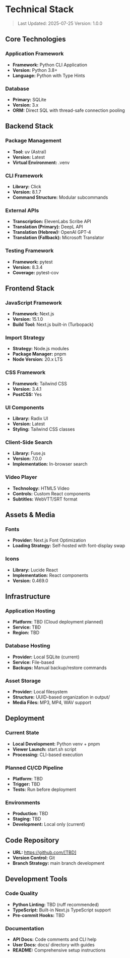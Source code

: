 # Technical Stack

> Last Updated: 2025-07-25
> Version: 1.0.0

## Core Technologies

### Application Framework
- **Framework:** Python CLI Application
- **Version:** Python 3.8+
- **Language:** Python with Type Hints

### Database
- **Primary:** SQLite
- **Version:** 3.x
- **ORM:** Direct SQL with thread-safe connection pooling

## Backend Stack

### Package Management
- **Tool:** uv (Astral)
- **Version:** Latest
- **Virtual Environment:** .venv

### CLI Framework
- **Library:** Click
- **Version:** 8.1.7
- **Command Structure:** Modular subcommands

### External APIs
- **Transcription:** ElevenLabs Scribe API
- **Translation (Primary):** DeepL API
- **Translation (Hebrew):** OpenAI GPT-4
- **Translation (Fallback):** Microsoft Translator

### Testing Framework
- **Framework:** pytest
- **Version:** 8.3.4
- **Coverage:** pytest-cov

## Frontend Stack

### JavaScript Framework
- **Framework:** Next.js
- **Version:** 15.1.0
- **Build Tool:** Next.js built-in (Turbopack)

### Import Strategy
- **Strategy:** Node.js modules
- **Package Manager:** pnpm
- **Node Version:** 20.x LTS

### CSS Framework
- **Framework:** Tailwind CSS
- **Version:** 3.4.1
- **PostCSS:** Yes

### UI Components
- **Library:** Radix UI
- **Version:** Latest
- **Styling:** Tailwind CSS classes

### Client-Side Search
- **Library:** Fuse.js
- **Version:** 7.0.0
- **Implementation:** In-browser search

### Video Player
- **Technology:** HTML5 Video
- **Controls:** Custom React components
- **Subtitles:** WebVTT/SRT format

## Assets & Media

### Fonts
- **Provider:** Next.js Font Optimization
- **Loading Strategy:** Self-hosted with font-display swap

### Icons
- **Library:** Lucide React
- **Implementation:** React components
- **Version:** 0.469.0

## Infrastructure

### Application Hosting
- **Platform:** TBD (Cloud deployment planned)
- **Service:** TBD
- **Region:** TBD

### Database Hosting
- **Provider:** Local SQLite (current)
- **Service:** File-based
- **Backups:** Manual backup/restore commands

### Asset Storage
- **Provider:** Local filesystem
- **Structure:** UUID-based organization in output/
- **Media Files:** MP3, MP4, WAV support

## Deployment

### Current State
- **Local Development:** Python venv + pnpm
- **Viewer Launch:** start.sh script
- **Processing:** CLI-based execution

### Planned CI/CD Pipeline
- **Platform:** TBD
- **Trigger:** TBD
- **Tests:** Run before deployment

### Environments
- **Production:** TBD
- **Staging:** TBD
- **Development:** Local only (current)

## Code Repository
- **URL:** https://github.com/[TBD]
- **Version Control:** Git
- **Branch Strategy:** main branch development

## Development Tools

### Code Quality
- **Python Linting:** TBD (ruff recommended)
- **TypeScript:** Built-in Next.js TypeScript support
- **Pre-commit Hooks:** TBD

### Documentation
- **API Docs:** Code comments and CLI help
- **User Docs:** docs/ directory with guides
- **README:** Comprehensive setup instructions